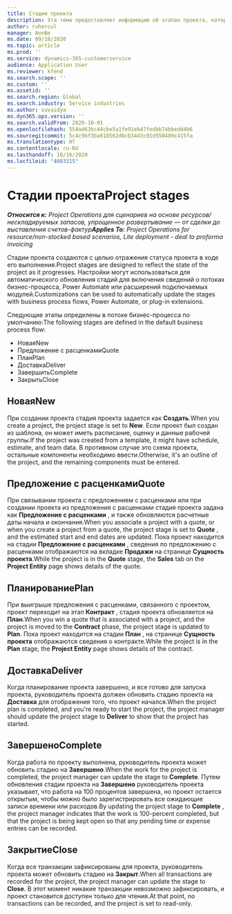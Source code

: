 ```yaml
---
title: Стадии проекта
description: Эта тема предоставляет информацию об этапах проекта, которые доступны в Microsoft Dynamics Project Operations.
author: ruhercul
manager: AnnBe
ms.date: 09/18/2020
ms.topic: article
ms.prod: ''
ms.service: dynamics-365-customerservice
audience: Application User
ms.reviewer: kfend
ms.search.scope: ''
ms.custom: ''
ms.assetid: ''
ms.search.region: Global
ms.search.industry: Service industries
ms.author: suvaidya
ms.dyn365.ops.version: ''
ms.search.validFrom: 2020-10-01
ms.openlocfilehash: 554ad63bc44cbe5a1fe91eb47fedbb74bbedd4b6
ms.sourcegitcommit: 5c4c9bf3ba018562d6cb3443c01d550489c415fa
ms.translationtype: HT
ms.contentlocale: ru-RU
ms.lasthandoff: 10/16/2020
ms.locfileid: "4083315"
---
```

# <a name="project-stages"></a><span data-ttu-id="c61c2-103">Стадии проекта</span><span class="sxs-lookup"><span data-stu-id="c61c2-103">Project stages</span></span>

<span data-ttu-id="c61c2-104">_**Относится к:** Project Operations для сценариев на основе ресурсов/нескладируемых запасов, упрощенное развертывание — от сделки до выставления счетов-фактур_</span><span class="sxs-lookup"><span data-stu-id="c61c2-104">_**Applies To:** Project Operations for resource/non-stocked based scenarios, Lite deployment - deal to proforma invoicing_</span></span>

<span data-ttu-id="c61c2-105">Стадии проекта создаются с целью отражения статуса проекта в ходе его выполнения.</span><span class="sxs-lookup"><span data-stu-id="c61c2-105">Project stages are designed to reflect the state of the project as it progresses.</span></span> <span data-ttu-id="c61c2-106">Настройки могут использоваться для автоматического обновления стадий для включения сведений о потоках бизнес-процесса, Power Automate или расширений подключаемых модулей.</span><span class="sxs-lookup"><span data-stu-id="c61c2-106">Customizations can be used to automatically update the stages with business process flows, Power Automate, or plug-in extensions.</span></span>

<span data-ttu-id="c61c2-107">Следующие этапы определены в потоке бизнес-процесса по умолчанию:</span><span class="sxs-lookup"><span data-stu-id="c61c2-107">The following stages are defined in the default business process flow:</span></span>

- <span data-ttu-id="c61c2-108">Новая</span><span class="sxs-lookup"><span data-stu-id="c61c2-108">New</span></span>
- <span data-ttu-id="c61c2-109">Предложение с расценками</span><span class="sxs-lookup"><span data-stu-id="c61c2-109">Quote</span></span>
- <span data-ttu-id="c61c2-110">План</span><span class="sxs-lookup"><span data-stu-id="c61c2-110">Plan</span></span>
- <span data-ttu-id="c61c2-111">Доставка</span><span class="sxs-lookup"><span data-stu-id="c61c2-111">Deliver</span></span>
- <span data-ttu-id="c61c2-112">Завершить</span><span class="sxs-lookup"><span data-stu-id="c61c2-112">Complete</span></span>
- <span data-ttu-id="c61c2-113">Закрыть</span><span class="sxs-lookup"><span data-stu-id="c61c2-113">Close</span></span> 

## <a name="new"></a><span data-ttu-id="c61c2-114">Новая</span><span class="sxs-lookup"><span data-stu-id="c61c2-114">New</span></span>

<span data-ttu-id="c61c2-115">При создании проекта стадия проекта задается как **Создать**.</span><span class="sxs-lookup"><span data-stu-id="c61c2-115">When you create a project, the project stage is set to **New**.</span></span> <span data-ttu-id="c61c2-116">Если проект был создан из шаблона, он может иметь расписание, оценку и данные рабочей группы.</span><span class="sxs-lookup"><span data-stu-id="c61c2-116">If the project was created from a template, it might have schedule, estimate, and team data.</span></span> <span data-ttu-id="c61c2-117">В противном случае это схема проекта, остальные компоненты необходимо ввести.</span><span class="sxs-lookup"><span data-stu-id="c61c2-117">Otherwise, it's an outline of the project, and the remaining components must be entered.</span></span>

## <a name="quote"></a><span data-ttu-id="c61c2-118">Предложение с расценками</span><span class="sxs-lookup"><span data-stu-id="c61c2-118">Quote</span></span>

<span data-ttu-id="c61c2-119">При связывании проекта с предложением с расценками или при создании проекта из предложения с расценками стадия проекта задана как **Предложение с расценками** , и также обновляются расчетные даты начала и окончания.</span><span class="sxs-lookup"><span data-stu-id="c61c2-119">When you associate a project with a quote, or when you create a project from a quote, the project stage is set to **Quote** , and the estimated start and end dates are updated.</span></span> <span data-ttu-id="c61c2-120">Пока проект находится на стадии **Предложение с расценками** , сведения по предложению с расценками отображаются на вкладке **Продажи** на странице **Сущность проекта**.</span><span class="sxs-lookup"><span data-stu-id="c61c2-120">While the project is in the **Quote** stage, the **Sales** tab on the **Project Entity** page shows details of the quote.</span></span>

## <a name="plan"></a><span data-ttu-id="c61c2-121">Планирование</span><span class="sxs-lookup"><span data-stu-id="c61c2-121">Plan</span></span>

<span data-ttu-id="c61c2-122">При выигрыше предложения с расценками, связанного с проектом, проект переходит на этап **Контракт** , стадия проекта обновляется на **План**.</span><span class="sxs-lookup"><span data-stu-id="c61c2-122">When you win a quote that is associated with a project, and the project is moved to the **Contract** phase, the project stage is updated to **Plan**.</span></span> <span data-ttu-id="c61c2-123">Пока проект находится на стадии **План** , на странице **Сущность проекта** отображаются сведения о контракте.</span><span class="sxs-lookup"><span data-stu-id="c61c2-123">While the project is in the **Plan** stage, the **Project Entity** page shows details of the contract.</span></span>

## <a name="deliver"></a><span data-ttu-id="c61c2-124">Доставка</span><span class="sxs-lookup"><span data-stu-id="c61c2-124">Deliver</span></span>

<span data-ttu-id="c61c2-125">Когда планирование проекта завершено, и все готово для запуска проекта, руководитель проекта должен обновить стадию проекта на **Доставка** для отображения того, что проект начался.</span><span class="sxs-lookup"><span data-stu-id="c61c2-125">When the project plan is completed, and you're ready to start the project, the project manager should update the project stage to **Deliver** to show that the project has started.</span></span>

## <a name="complete"></a><span data-ttu-id="c61c2-126">Завершено</span><span class="sxs-lookup"><span data-stu-id="c61c2-126">Complete</span></span> 

<span data-ttu-id="c61c2-127">Когда работа по проекту выполнена, руководитель проекта может обновить стадию на **Завершено**.</span><span class="sxs-lookup"><span data-stu-id="c61c2-127">When the work for the project is completed, the project manager can update the stage to **Complete**.</span></span> <span data-ttu-id="c61c2-128">Путем обновления стадии проекта на **Завершено** руководитель проекта указывает, что работа на 100 процентов завершена, но проект остается открытым, чтобы можно было зарегистрировать все ожидающие записи времени или расходов.</span><span class="sxs-lookup"><span data-stu-id="c61c2-128">By updating the project stage to **Complete** , the project manager indicates that the work is 100-percent completed, but that the project is being kept open so that any pending time or expense entries can be recorded.</span></span>

## <a name="close"></a><span data-ttu-id="c61c2-129">Закрытие</span><span class="sxs-lookup"><span data-stu-id="c61c2-129">Close</span></span>

<span data-ttu-id="c61c2-130">Когда все транзакции зафиксированы для проекта, руководитель проекта может обновить стадию на **Закрыт**.</span><span class="sxs-lookup"><span data-stu-id="c61c2-130">When all transactions are recorded for the project, the project manager can update the stage to **Close**.</span></span> <span data-ttu-id="c61c2-131">В этот момент никакие транзакции невозможно зафиксировать, и проект становится доступен только для чтения.</span><span class="sxs-lookup"><span data-stu-id="c61c2-131">At that point, no transactions can be recorded, and the project is set to read-only.</span></span>

